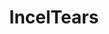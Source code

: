 ---
title: IncelTears
crosslinks:
- Incels
- REEEEEEEEEE
- SkincareAddiction
- ForeverAlone
- IncelReddit
- AskWomen
- TheRedPill
- IncelsWithoutHate
- RealIncel
- funny
- AskReddit
- Rateme
- Drama
- truerateme
- PlasticSurgery
- TheBluePill
- CringeAnarchy
- todayilearned
- sugarlifestyleforum
- explainlikeimfive
---